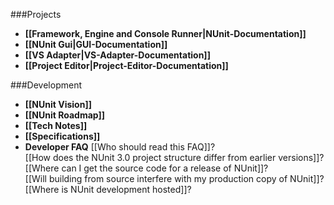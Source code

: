 ###Projects

* **[[Framework, Engine and Console Runner|NUnit-Documentation]]**
* **[[NUnit Gui|GUI-Documentation]]**
* **[[VS Adapter|VS-Adapter-Documentation]]**
* **[[Project Editor|Project-Editor-Documentation]]**

###Development

 * **[[NUnit Vision]]**
 * **[[NUnit Roadmap]]**
 * **[[Tech Notes]]**
 * **[[Specifications]]**
 * **Developer FAQ**
 [[Who should read this FAQ]]?<br/>
 [[How does the NUnit 3.0 project structure differ from earlier versions]]?<br/>
 [[Where can I get the source code for a release of NUnit]]?<br/>
 [[Will building from source interfere with my production copy of NUnit]]?<br/>
 [[Where is NUnit development hosted]]?<br/>
